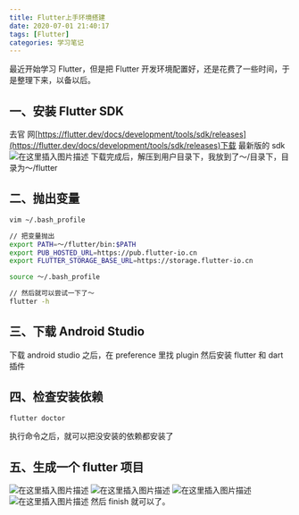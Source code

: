 ```yaml
---
title: Flutter上手环境搭建
date: 2020-07-01 21:40:17
tags: [Flutter]
categories: 学习笔记
---
```


最近开始学习 Flutter，但是把 Flutter 开发环境配置好，还是花费了一些时间，于是整理下来，以备以后。

## 一、安装 Flutter SDK

去官
网[https://flutter.dev/docs/development/tools/sdk/releases](https://flutter.dev/docs/development/tools/sdk/releases)下载
最新版的 sdk
![在这里插入图片描述](https://img-blog.csdnimg.cn/20200706205107546.png?x-oss-process=image/watermark,type_ZmFuZ3poZW5naGVpdGk,shadow_10,text_aHR0cHM6Ly9ibG9nLmNzZG4ubmV0L3UwMTQ2Mjc4MDc=,size_16,color_FFFFFF,t_70)
下载完成后，解压到用户目录下，我放到了～/目录下，目录为～/flutter

## 二、抛出变量

```bash
vim ~/.bash_profile

// 把变量抛出
export PATH=～/flutter/bin:$PATH
export PUB_HOSTED_URL=https://pub.flutter-io.cn
export FLUTTER_STORAGE_BASE_URL=https://storage.flutter-io.cn

source ～/.bash_profile

// 然后就可以尝试一下了～
flutter -h
```

## 三、下载 Android Studio

下载 android studio 之后，在 preference 里找 plugin 然后安装 flutter 和 dart 插件

## 四、检查安装依赖

```bash
flutter doctor
```

执行命令之后，就可以把没安装的依赖都安装了

## 五、生成一个 flutter 项目

![在这里插入图片描述](https://img-blog.csdnimg.cn/20200706213817964.png?x-oss-process=image/watermark,type_ZmFuZ3poZW5naGVpdGk,shadow_10,text_aHR0cHM6Ly9ibG9nLmNzZG4ubmV0L3UwMTQ2Mjc4MDc=,size_16,color_FFFFFF,t_70)
![在这里插入图片描述](https://img-blog.csdnimg.cn/20200706213838548.png?x-oss-process=image/watermark,type_ZmFuZ3poZW5naGVpdGk,shadow_10,text_aHR0cHM6Ly9ibG9nLmNzZG4ubmV0L3UwMTQ2Mjc4MDc=,size_16,color_FFFFFF,t_70)
![在这里插入图片描述](https://img-blog.csdnimg.cn/20200706213859659.png?x-oss-process=image/watermark,type_ZmFuZ3poZW5naGVpdGk,shadow_10,text_aHR0cHM6Ly9ibG9nLmNzZG4ubmV0L3UwMTQ2Mjc4MDc=,size_16,color_FFFFFF,t_70)
![在这里插入图片描述](https://img-blog.csdnimg.cn/20200706213915737.png?x-oss-process=image/watermark,type_ZmFuZ3poZW5naGVpdGk,shadow_10,text_aHR0cHM6Ly9ibG9nLmNzZG4ubmV0L3UwMTQ2Mjc4MDc=,size_16,color_FFFFFF,t_70)
然后 finish 就可以了。

